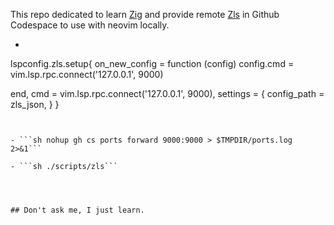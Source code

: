 This repo dedicated to learn [Zig](https://ziglang.org) and provide remote [Zls](https://github.com/zigtools/zls) in Github Codespace to use with neovim locally.



- ```lua

lspconfig.zls.setup{
  on_new_config = function (config)
     config.cmd = vim.lsp.rpc.connect('127.0.0.1', 9000)

  end,
  cmd = vim.lsp.rpc.connect('127.0.0.1', 9000),
  settings = {
     config_path = zls_json,
  }
}
```


- ```sh nohup gh cs ports forward 9000:9000 > $TMPDIR/ports.log 2>&1```

- ```sh ./scripts/zls```




## Don't ask me, I just learn.

